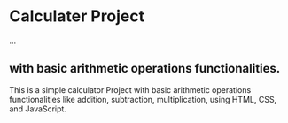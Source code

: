 # Calculater Project

...
## with basic arithmetic operations functionalities.

This is a simple calculator Project with basic arithmetic operations functionalities like addition, subtraction, multiplication, using HTML, CSS, and JavaScript.
